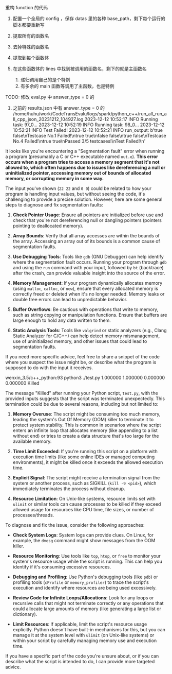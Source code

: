 重构 function 的代码

1. 配置一个全局的 config ，保存 datas 里的各种 base_path，剩下每个运行的脚本都要重新写

1. 提取所有的函数名
2. 去掉特殊的函数名
3. 提取到每个函数体
4. 在这些函数体的 lines 中找到被调用的函数名，剩下的就是主函数名
   1. 递归调用自己的是个特例
   2. 有多余的 main 函数等调用了主函数，也是特例


TODO: 修改 eval.py 中 answer_type = 0 的
1. 之前的 results.json 中有 answer_type = 0 的
/home/huhu/work/CodeTransEvalu/logs/spark/python_c++/run_all_run_all_cpp_json_20231212_104927.log
2023-12-12 10:52:17 INFO Running task: 97_0...
2023-12-12 10:52:19 INFO Running task: 98_0...
2023-12-12 10:52:21 INFO Test Failed!
2023-12-12 10:52:21 INFO run_output: b'true false\nTestcase No.1 Failed!\ntrue true\nfalse false\ntrue false\nTestcase No.4 Failed!\ntrue true\nPassed 3/5 testcases!\nTest Failed!\n'

It looks like you're encountering a "Segmentation fault" error when running a program (presumably a C or C++ executable named `out.o`). **This error occurs when a program tries to access a memory segment that it's not allowed to, which often happens due to issues like dereferencing a null or uninitialized pointer, accessing memory out of bounds of allocated memory, or corrupting memory in some way.**

The input you've shown (`22 22` and `0 0`) could be related to how your program is handling input values, but without seeing the code, it's challenging to provide a precise solution. However, here are some general steps to diagnose and fix segmentation faults:

1. **Check Pointer Usage**: Ensure all pointers are initialized before use and check that you're not dereferencing null or dangling pointers (pointers pointing to deallocated memory).

2. **Array Bounds**: Verify that all array accesses are within the bounds of the array. Accessing an array out of its bounds is a common cause of segmentation faults.

3. **Use Debugging Tools**: Tools like `gdb` (GNU Debugger) can help identify where the segmentation fault occurs. Running your program through `gdb` and using the `run` command with your input, followed by `bt` (backtrace) after the crash, can provide valuable insight into the source of the error.

4. **Memory Management**: If your program dynamically allocates memory (using `malloc`, `calloc`, or `new`), ensure that every allocated memory is correctly freed or deleted when it's no longer needed. Memory leaks or double free errors can lead to unpredictable behavior.

5. **Buffer Overflows**: Be cautious with operations that write to memory, such as string copying or manipulation functions. Ensure that buffers are large enough to hold any data written to them.

6. **Static Analysis Tools**: Tools like `valgrind` or static analyzers (e.g., Clang Static Analyzer for C/C++) can help detect memory mismanagement, use of uninitialized memory, and other issues that could lead to segmentation faults.

If you need more specific advice, feel free to share a snippet of the code where you suspect the issue might be, or describe what the program is supposed to do with the input it receives.


wenxin_3.5/c++_python:93
python3 ./test.py 
1.000000 1.000000
0.000000 0.000000
Killed


The message "Killed" after running your Python script, `test.py`, with the provided inputs suggests that the script was terminated unexpectedly. This termination could be due to several reasons, including but not limited to:

1. **Memory Overuse**: The script might be consuming too much memory, leading the system's Out Of Memory (OOM) killer to terminate it to protect system stability. This is common in scenarios where the script enters an infinite loop that allocates memory (like appending to a list without end) or tries to create a data structure that's too large for the available memory.

2. **Time Limit Exceeded**: If you're running this script on a platform with execution time limits (like some online IDEs or managed computing environments), it might be killed once it exceeds the allowed execution time.

3. **Explicit Signal**: The script might receive a termination signal from the system or another process, such as SIGKILL (`kill -9 <pid>`), which immediately terminates the process without cleanup.

4. **Resource Limitation**: On Unix-like systems, resource limits set with `ulimit` or similar tools can cause processes to be killed if they exceed allowed usage for resources like CPU time, file sizes, or number of processes/threads.

To diagnose and fix the issue, consider the following approaches:

- **Check System Logs**: System logs can provide clues. On Linux, for example, the `dmesg` command might show messages from the OOM killer.

- **Resource Monitoring**: Use tools like `top`, `htop`, or `free` to monitor your system's resource usage while the script is running. This can help you identify if it's consuming excessive resources.

- **Debugging and Profiling**: Use Python's debugging tools (like `pdb`) or profiling tools (`cProfile` or `memory_profiler`) to trace the script's execution and identify where resources are being used excessively.

- **Review Code for Infinite Loops/Allocations**: Look for any loops or recursive calls that might not terminate correctly or any operations that could allocate large amounts of memory (like generating a large list or dictionary).

- **Limit Resources**: If applicable, limit the script's resource usage explicitly. Python doesn't have built-in mechanisms for this, but you can manage it at the system level with `ulimit` (on Unix-like systems) or within your script by carefully managing memory use and execution time.

If you have a specific part of the code you're unsure about, or if you can describe what the script is intended to do, I can provide more targeted advice.